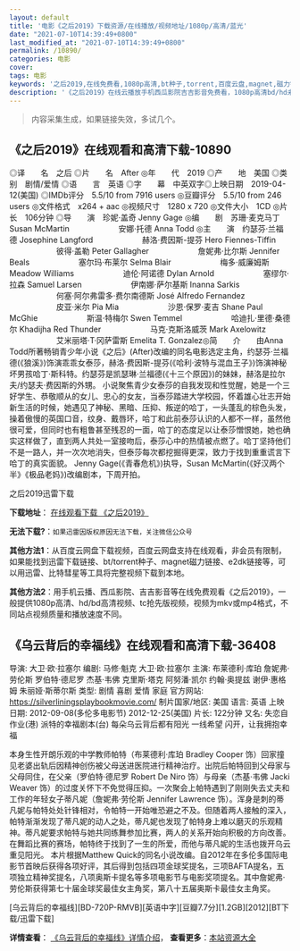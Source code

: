 ```yaml
---
layout: default
title: '电影《之后2019》下载资源/在线播放/视频地址/1080p/高清/蓝光'
date: "2021-07-10T14:39:49+0800"
last_modified_at: "2021-07-10T14:39:49+0800"
permalink: /10890/
categories: 电影
cover:
tags: 电影
keywords: '之后2019,在线免费看,1080p高清,bt种子,torrent,百度云盘,magnet,磁力链,迅雷下载资源'
description: '《之后2019》在线云播放手机西瓜影院吉吉影音免费看，1080p高清bd/hd未删减完整版和tc抢先枪版，mkv/mp4格式，附带bt/torrent种子、magnet/磁力链、百度云盘、网盘资源迅雷下载链接'
---
```


>内容采集生成，如果链接失效，多试几个。


## 《之后2019》在线观看和高清下载-10890

◎译　　名　之后 ◎片　　名　After ◎年　　代　2019 ◎产　　地　美国 ◎类　　别　剧情/爱情 ◎语　　言　英语 ◎字　　幕　中英双字◎上映日期　2019-04-12(美国) ◎IMDb评分　5.5/10 from 7916 users ◎豆瓣评分　5.5/10 from 246 users ◎文件格式　x264 + aac ◎视频尺寸　1280 x 720 ◎文件大小　1CD ◎片　　长　106分钟 ◎导　　演　珍妮·盖奇 Jenny Gage ◎编　　剧　苏珊·麦克马丁 Susan McMartin 　　　　　　安娜·托德 Anna Todd ◎主　　演　约瑟芬·兰福德 Josephine Langford 　　　　　　赫洛·费因斯-提芬 Hero Fiennes-Tiffin 　　　　　　彼得·盖勒 Peter Gallagher 　　　　　　詹妮弗·比尔斯 Jennifer Beals 　　　　　　塞尔玛·布莱尔 Selma Blair 　　　　　　梅多·威廉姆斯 Meadow Williams 　　　　　　迪伦·阿诺德 Dylan Arnold 　　　　　　塞缪尔·拉森 Samuel Larsen 　　　　　　伊南娜·萨尔基斯 Inanna Sarkis 　　　　　　何塞·阿尔弗雷多·费尔南德斯 José Alfredo Fernandez 　　　　　　皮亚·米尔 Pia Mia 　　　　　　沙恩·保罗·麦吉 Shane Paul McGhie 　　　　　　斯温·特梅尔 Swen Temmel 　　　　　　哈迪扎·里德·桑德尔 Khadijha Red Thunder 　　　　　　马克·克斯洛威茨 Mark Axelowitz 　　　　　　艾米丽塔·T·冈萨雷斯 Emelita T. Gonzalez◎简　　介　　由Anna Todd所著畅销青少年小说《之后》(After)改编的同名电影选定主角，约瑟芬·兰福德(《狼溪》)饰演乖乖女泰莎，赫洛·费因斯-提芬(《哈利·波特与混血王子》)饰演神秘坏男孩哈丁·斯科特。约瑟芬是凯瑟琳·兰福德(《十三个原因》)的妹妹，赫洛是拉尔夫/约瑟夫·费因斯的外甥。 小说聚焦青少女泰莎的自我发现和性觉醒，她是一个三好学生、恭敬顺从的女儿、忠心的女友，当泰莎踏进大学校园，怀着雄心壮志开始新生活的时候，她遇见了神秘、黑暗、压抑、叛逆的哈丁，一头蓬乱的棕色头发，操着傲慢的英国口音，纹身、戴唇环，哈丁和此前泰莎认识的人都不一样，虽然他很可爱，但同时也有粗鲁甚至残忍的一面，哈丁的态度足以让泰莎憎恨她，她也确实这样做了，直到两人共处一室接吻后，泰莎心中的热情被点燃了。哈丁坚持他们不是一路人，并一次次地消失，但泰莎每次都挖掘得更深，致力于找到重重谎言下哈丁的真实面貌。 Jenny Gage(《青春危机》)执导，Susan McMartin(《好汉两个半》《极品老妈》)改编剧本，下周开拍。


之后2019迅雷下载

**下载地址**： [在线观看下载 《之后2019》](https://www.993dy.com//vod-detail-id-35799.html) 


**无法下载?**：`如果迅雷因版权原因无法下载，关注微信公众号 `

**其他方法1**：从百度云网盘下载视频，百度云网盘支持在线观看，非会员有限制，如果能找到迅雷下载链接、bt/torrent种子、magnet磁力链接、e2dk链接等，可以用迅雷、比特彗星等工具将完整视频下载到本地。

**其他方法2**：用手机云播、西瓜影院、吉吉影音等在线免费观看《之后2019》，一般提供1080p高清、hd/bd高清视频、tc抢先版视频，视频为mkv或mp4格式，不同站点视频质量和播放速度不同。


## 《乌云背后的幸福线》在线观看和高清下载-36408

导演: 大卫·欧·拉塞尔 编剧: 马修·魁克 大卫·欧·拉塞尔 主演: 布莱德利·库珀 詹妮弗·劳伦斯 罗伯特·德尼罗 杰基·韦佛 克里斯·塔克 阿努潘·凯尔 约翰·奥提兹 谢伊·惠格姆 朱丽娅·斯蒂尔斯 类型: 剧情 喜剧 爱情 家庭 官方网站: https://silverliningsplaybookmovie.com/ 制片国家/地区: 美国 语言: 英语 上映日期: 2012-09-08(多伦多电影节) 2012-12-25(美国) 片长: 122分钟 又名: 失恋自作业(港) 派特的幸福剧本(台) 每朵乌云背后都有阳光 一线希望 闪开，让我拥抱幸福

本身生性开朗乐观的中学教师帕特（布莱德利·库珀 Bradley Cooper 饰）回家撞见老婆出轨后因精神创伤被父母送进医院进行精神治疗。出院后帕特回到父母家与父母同住，在父亲（罗伯特·德尼罗 Robert De Niro 饰）与母亲（杰基·韦佛 Jacki Weaver 饰）的过度关怀下不免觉得压抑。一次聚会上帕特遇到了刚刚失去丈夫和工作的年轻女子蒂凡妮（詹妮弗·劳伦斯 Jennifer Lawrence 饰）。浑身是刺的蒂凡妮与帕特处处针锋相对，令帕特一开始唯恐避之不及。但随着两人接触的深入，帕特渐渐发现了蒂凡妮的动人之处，蒂凡妮也发现了帕特身上难以磨灭的乐观精神。蒂凡妮要求帕特与她共同练舞参加比赛，两人的关系开始向积极的方向改善。在舞蹈比赛的赛场，帕特终于找到了一生的所爱，而他与蒂凡妮的生活也拨开乌云重见阳光。 本片根据Matthew Quick的同名小说改编。自2012年在多伦多国际电影节首映后获得各项好评，其后得到包括四项金球奖提名，三项BAFTA提名，五项独立精神奖提名，八项奥斯卡提名等多项电影节与电影奖项提名。其中詹妮弗·劳伦斯获得第七十届金球奖最佳女主角奖，第八十五届奥斯卡最佳女主角奖。


[乌云背后的幸福线][BD-720P-RMVB][英语中字][豆瓣7.7分][1.2GB][2012][BT下载/迅雷下载]

**详情查看**： [《乌云背后的幸福线》详情介绍](/movie/36408/)， **查看更多**：[本站资源大全](/movie/t/all/)

